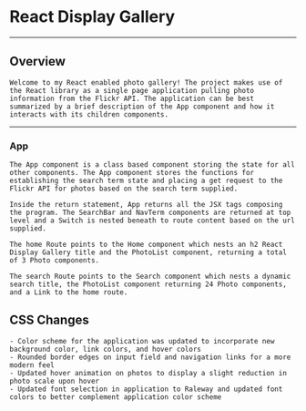 # React Display Gallery
---
## Overview

    Welcome to my React enabled photo gallery! The project makes use of the React library as a single page application pulling photo information from the Flickr API. The application can be best summarized by a brief description of the App component and how it interacts with its children components.
---
###     App

    The App component is a class based component storing the state for all other components. The App component stores the functions for establishing the search term state and placing a get request to the Flickr API for photos based on the search term supplied. 

    Inside the return statement, App returns all the JSX tags composing the program. The SearchBar and NavTerm components are returned at top level and a Switch is nested beneath to route content based on the url supplied.

    The home Route points to the Home component which nests an h2 React Display Gallery title and the PhotoList component, returning a total of 3 Photo components.

    The search Route points to the Search component which nests a dynamic search title, the PhotoList component returning 24 Photo components, and a Link to the home route.

## CSS Changes

	- Color scheme for the application was updated to incorporate new background color, link colors, and hover colors
	- Rounded border edges on input field and navigation links for a more modern feel
	- Updated hover animation on photos to display a slight reduction in photo scale upon hover
	- Updated font selection in application to Raleway and updated font colors to better complement application color scheme